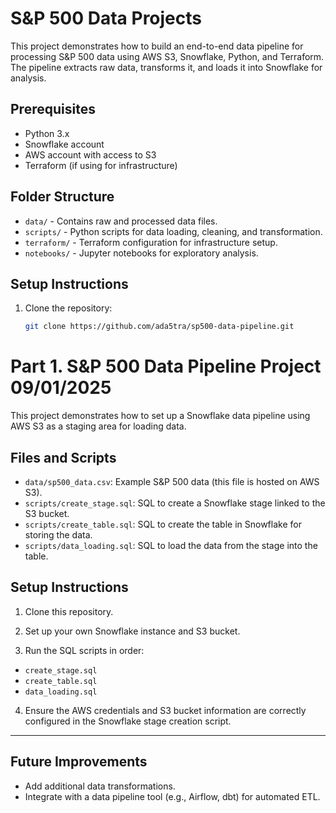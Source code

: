 
# S&P 500 Data Projects
This project demonstrates how to build an end-to-end data pipeline for processing S&P 500 data using AWS S3, Snowflake, Python, and Terraform. The pipeline extracts raw data, transforms it, and loads it into Snowflake for analysis.

## Prerequisites

- Python 3.x
- Snowflake account
- AWS account with access to S3
- Terraform (if using for infrastructure)

## Folder Structure

- `data/` - Contains raw and processed data files.
- `scripts/` - Python scripts for data loading, cleaning, and transformation.
- `terraform/` - Terraform configuration for infrastructure setup.
- `notebooks/` - Jupyter notebooks for exploratory analysis.

## Setup Instructions

1. Clone the repository:

   ```bash
   git clone https://github.com/ada5tra/sp500-data-pipeline.git

# Part 1. S&P 500 Data Pipeline Project 09/01/2025

This project demonstrates how to set up a Snowflake data pipeline using AWS S3 as a staging area for loading data.

## Files and Scripts

- `data/sp500_data.csv`: Example S&P 500 data (this file is hosted on AWS S3).
- `scripts/create_stage.sql`: SQL to create a Snowflake stage linked to the S3 bucket.
- `scripts/create_table.sql`: SQL to create the table in Snowflake for storing the data.
- `scripts/data_loading.sql`: SQL to load the data from the stage into the table.

## Setup Instructions

1. Clone this repository.

2. Set up your own Snowflake instance and S3 bucket.

3. Run the SQL scripts in order:
- `create_stage.sql`
- `create_table.sql`
- `data_loading.sql`

4. Ensure the AWS credentials and S3 bucket information are correctly configured in the Snowflake stage creation script.

---

## Future Improvements

- Add additional data transformations.
- Integrate with a data pipeline tool (e.g., Airflow, dbt) for automated ETL.


   
